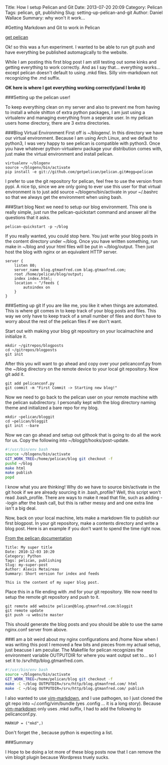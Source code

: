 Title: How I setup Pelican and Git
Date: 2013-07-20 20:09
Category: Pelican
Tags: pelican, git, publishing
Slug: setting-up-pelican-and-git
Author: Daniel Wallace
Summary:  why won't it work...

#Getting Markdown and Git to work in Pelican

[get pelican](https://github.com/getpelican/pelican-themes)

Ok! so this was a fun experiment.  I wanted to be able to run git push and have everything be
published automagically to the website.

While I am posting this first blog post I am still testing out some kinks and getting
everything to work correctly.  And as I say that... everything works... except pelican doesn't
default to using .mkd files. Silly vim-markdown not recognizing the .md suffix.

__OK here is where I got everything working correctly(and I broke it)__

###Setting up the pelican user!

To keep everything clean on my server and also to prevent me from having to install a whole
shitton of extra python packages, I am just using a virtualenv and managing everything from a
seperate user.  In my pelican users home directory, there are 3 extra directories.

###Blog Virtual Environment
First off is ~/blogenv/. In this directory we have our virtual environment.  Because I am
using Arch Linux, and we default to python3, I was very happy to see pelican is compatible
with python3.  Once you have whatever python-virtualenv package your distribution comes with,
just make the virtual environment and install pelican.

    virtualenv ~/blogenv
    source ~/blogenv/bin/activate
    pip install -e git://github.com/getpelican/pelican.git#egg=pelican

I prefer to use the git repository for pelican, feel free to use the version from pypi.  A
nice tip, since we are only going to ever use this user for that virtual environment is to
just add source ~/blogenv/bin/activate in your ~/.bashrc so that we always get the environment
when using bash.

###Start blog
Next we need to setup our blog environment.  This one is really simple, just run the
pelican-quickstart command and answer all the questions that it asks.

    pelican-quickstart -p ~/blog

If you really wanted, you could stop here.  You just write your blog posts in the content
directory under ~/blog.  Once you have written something, run make in ~/blog and your html
files will be put in ~/blog/output.  Then just host the blog with nginx or an equivalent HTTP
server.

    server {
        listen 80;
        server_name blog.gtmanfred.com blag.gtmanfred.com;
        root /home/pelican/blog/output;
        index index.html;
        location ~ ^/feeds {
            autoindex on
        }
    }

###Setting up git
If you are like me, you like it when things are automated.  This is where git comes in to keep
track of your blog posts and files.  This way we only have to keep track of a small number of
files and don't have to worry about the rest of the pelican files if we don't want.

Start out with making your blog git repository on your localmachine and initialize it.

```
mkdir ~/gitrepos/blogposts
cd ~/gitrepos/blogposts
git init
```

After this you will want to go ahead and copy over your pelicanconf.py from the ~/blog
directory on the remote device to your local git repository.  Now git add it.

    git add pelicanconf.py
    git commit -m "First Commit -> Starting new blog!"

Now we need to go back to the pelican user on your remote machine with the pelican
subdirectory.  I personally kept with the blog directory naming theme and initialized a bare
repo for my blog.

```
mkdir ~pelican/bloggit
cd ~pelican/bloggit
git init --bare
```

Now we can go ahead and setup out githook that is going to do all the work for us.  Copy the
following into ~/bloggit/hooks/post-update.

```bash
#!/usr/bin/env bash
source ~/blogenv/bin/activate
GIT_WORK_TREE=/home/pelican/blog git checkout -f
pushd ~/blog
make html
make publish
popd
```


I know what you are thinking! Why do we have to source bin/activate in the git hook if we are
already sourcing it in .bash_profile? Well, this script won't read .bash_profile.  There are
ways to make it read that file, such as adding --login after the bash call, but this is rather
messy and and one extra line isn't a big deal.

Now, back on your local machine, lets make a markdown file to publish our first blogpost.  In
your git repository, make a contents directory and write a blog post.  Here is an example if
you don't want to spend the time right now.

[From the pelican documentation](https://github.com/getpelican/pelican/blob/master/docs/getting_started.rst#file-metadata)

    Title: My super title
    Date: 2010-12-03 10:20
    Category: Python
    Tags: pelican, publishing
    Slug: my-super-post
    Author: Alexis Metaireau
    Summary: Short version for index and feeds
    
    This is the content of my super blog post.

Place this in a file ending with .md for your git repository.  We now need to setup the remote
git repository and push to it.

```
git remote add website pelican@blog.gtmanfred.com:bloggit
git remote update
git push -u website master
```

This should generate the blog posts and you should be able to use the same nginx.conf server
from above.

###I am a bit weird about my nginx configurations and /home
Now when I was writing this post I removed a few bits and pieces from my actual setup, just
beacuse I am peculiar.  The Makefile for pelican recognizes the environment variable OUTPUTDIR
for where you want output set to... so I set it to /srv/http/blog.gtmanfred.com.

```bash
#!/usr/bin/env bash
source ~/blogenv/bin/activate
GIT_WORK_TREE=/home/pelican/blog git checkout -f
make -C ~/blog OUTPUTDIR=/srv/http/blog.gtmanfred.com/ html
make -C ~/blog OUTPUTDIR=/srv/http/blog.gtmanfred.com/ publish
```

I also wanted to use [vim-markdown](https://github.com/plasticboy/vim-markdown), and I use
pathogen, so I just cloned the git repo into ~/.config/vim/bundle (yes .config ... it is a
long story).  Because [vim-markdown](https://github.com/plasticboy/vim-markdown) only uses
.mkd suffix, I had to add the following to pelicanconf.py.

    MARKUP = ("mkd",)

Don't forget the , because python is expecting a list.

###Summary

I Hope to be doing a lot more of these blog posts now that I can remove the vim blogit plugin
because Wordpress truely sucks.
